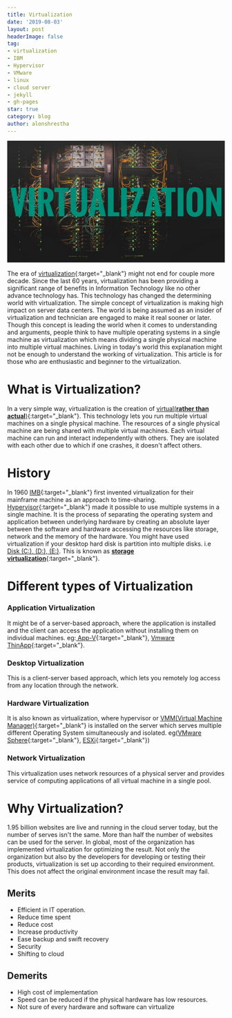 ```yaml
---
title: Virtualization
date: '2019-08-03'
layout: post
headerImage: false
tag:
- virtualization
- IBM
- Hypervisor
- VMware
- linux
- cloud server
- jekyll
- gh-pages
star: true
category: blog
author: alonshrestha
---
```


![](/assets/images/blog/2019-08-03/4.jpg) 

The era of [virtualization](https://en.wikipedia.org/wiki/Virtualization){:target="_blank"} might not end for couple more decade. Since the last 60 years, virtualization has been providing a significant range of benefits in Information Technology like no other advance technology has. This technology has changed the determining world with virtualization. The simple concept of virtualization is making high impact on server data centers. The world is being assumed as an insider of virtualization and technician are engaged to make it real sooner or later. Though this concept is leading the world when it comes to understanding and arguments, people think to have multiple operating systems in a single machine as virtualization which means dividing a single physical machine into multiple virtual machines. Living in today's world this explanation might not be enough to understand the working of virtualization. This article is for those who are enthusiastic and beginner to the virtualization.
# What is Virtualization?
In a very simple way, virtualization is the creation of [virtual(**rather than actual**)](https://en.wikipedia.org/wiki/Virtual){:target="_blank"}. This technology lets you run multiple virtual machines on a single physical machine. The resources of a single physical machine are being shared with multiple virtual machines. Each virtual machine can run and interact independently with others. They are isolated with each other due to which if one crashes, it doesn't affect others.

# History 
In 1960 [IMB](https://www.ibm.com/){:target="_blank"} first invented virtualization for their mainframe machine as an approach to time-sharing. [Hypervisor](https://www.ibm.com/cloud/learn/hypervisors){:target="_blank"} made it possible to use multiple systems in a single machine. It is the process of separating the operating system and application between underlying hardware by creating an absolute layer between the software and hardware accessing the resources like storage, network and the memory of the hardware. You might have used virtualization if your desktop hard disk is partition into multiple disks. i.e [Disk (C:), (D:), (E:)](). This is known as [**storage virtualization**](https://en.wikipedia.org/wiki/Storage_virtualization){:target="_blank"}.
# Different types of Virtualization
### Application Virtualization
It might be of a server-based approach, where the application is installed and the client can access the application without installing them on individual machines. eg:[ App-V](https://en.wikipedia.org/wiki/Microsoft_App-V){:target="_blank"}, [Vmware ThinApp](https://www.vmware.com/latam/products/thinapp.html){:target="_blank"}. 
### Desktop Virtualization
This is a client-server based approach, which lets you remotely log access from any location through the network.
### Hardware Virtualization
It is also known as virtualization, where hypervisor or [VMM(Virtual Machine Manager)](https://virt-manager.org/){:target="_blank"} is installed on the server which serves multiple different Operating System simultaneously and isolated. eg([VMware Sphere](https://www.vmware.com/products/vsphere.html){:target="_blank"}, [ESXi](https://www.vmware.com/products/esxi-and-esx.html){:target="_blank"})
###  Network Virtualization
This virtualization uses network resources of a physical server and provides service of computing applications of all virtual machine in a single pool.

# Why Virtualization?
1.95 billion websites are live and running in the cloud server today, but the number of serves isn't the same. More than half the number of websites can be used for the server. In global, most of the organization has implemented virtualization for optimizing the result. Not only the organization but also by the developers for developing or testing their products, virtualization is set up according to their required environment. This does not affect the original environment incase the result may fail.
## Merits
- Efficient in IT operation.
- Reduce time spent
- Reduce cost
- Increase productivity
- Ease backup and swift recovery
- Security
- Shifting to cloud

## Demerits
- High cost of implementation
- Speed can be reduced if the physical hardware has low resources.
- Not sure of every hardware and software can virtualize